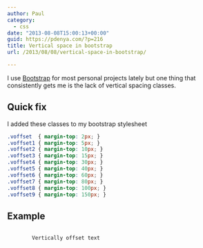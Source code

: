 ```yaml
---
author: Paul
category:
  - css
date: "2013-08-08T15:00:13+00:00"
guid: https://pdenya.com/?p=216
title: Vertical space in bootstrap
url: /2013/08/08/vertical-space-in-bootstrap/

---
```

I use [Bootstrap](http://getbootstrap.com/) for most personal projects lately but one thing that consistently gets me is the lack of vertical spacing classes.

## Quick fix

I added these classes to my bootstrap stylesheet

```css
.voffset  { margin-top: 2px; }
.voffset1 { margin-top: 5px; }
.voffset2 { margin-top: 10px; }
.voffset3 { margin-top: 15px; }
.voffset4 { margin-top: 30px; }
.voffset5 { margin-top: 40px; }
.voffset6 { margin-top: 60px; }
.voffset7 { margin-top: 80px; }
.voffset8 { margin-top: 100px; }
.voffset9 { margin-top: 150px; }

```

## Example

```html

        Vertically offset text

```

